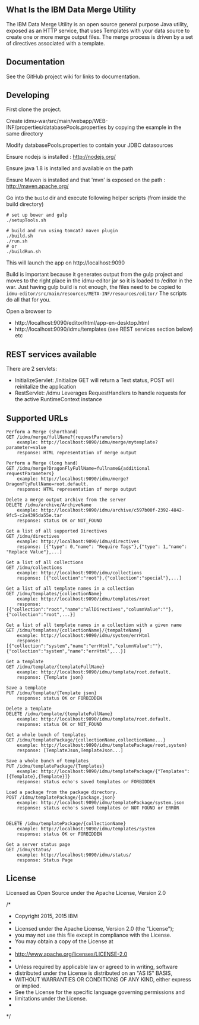 ## What Is the IBM Data Merge Utility

The IBM Data Merge Utility is an open source general purpose Java utility, 
exposed as an HTTP service, that uses Templates with your data source to create 
one or more merge output files. The merge process is driven by a set of directives 
associated with a template. 

## Documentation

See the GitHub project wiki for links to documentation. 

## Developing
First clone the project.

Create idmu-war/src/main/webapp/WEB-INF/properties/databasePools.properties by copying the example in the same directory

Modify databasePools.properties to contain your JDBC datasources

Ensure nodejs is installed : http://nodejs.org/

Ensure java 1.8 is installed and available on the path

Ensure Maven is installed and that 'mvn' is exposed on the path : http://maven.apache.org/

Go into the `build` dir and execute following helper scripts (from inside the build directory)

    # set up bower and gulp
    ./setupTools.sh

    # build and run using tomcat7 maven plugin
    ./build.sh
    ./run.sh
    # or
    ./buildRun.sh

This will launch the app on http://localhost:9090

Build is important because it generates output from the gulp project and moves to the right place in the idmu-editor jar so it is loaded to /editor in the war.
Just having gulp build is not enough, the files need to be copied to `idmu-editor/src/main/resources/META-INF/resources/editor/`
The scripts do all that for you.

Open a browser to
- http://localhost:9090/editor/html/app-en-desktop.html
- http://localhost:9090/idmu/templates (see REST services section below)
etc



## REST services available
There are 2 servlets:
- InitializeServlet: /Initialize
  GET will return a Text status, POST will reinitalize the application
- RestServlet: /idmu
  Leverages RequestHandlers to handle requests for the active RuntimeContext instance

## Supported URLs
	Perform a Merge (shorthand)
    GET /idmu/merge/fullName?{requestParameters} 
    	example: http://localhost:9090/idmu/merge/mytemplate?parameter=value 
    	response: HTML representation of merge output

	Perform a Merge (long hand)
    GET /idmu/merge?DragonFlyFullName=fullname&{additional requestParameters} 
    	example: http://localhost:9090/idmu/merge?DragonFlyFullName=root.default. 
    	response: HTML representation of merge output

	Delete a merge output archive from the server
    DELETE /idmu/archive/ArchiveName 
    	example: http://localhost:9090/idmu/archive/c597b00f-2392-4842-9fc5-c2a4395da55e.tar 
    	response: status OK or NOT_FOUND

	Get a list of all supported Directives
    GET /idmu/directives 
		example: http://localhost:9090/idmu/directives
    	response: [{"type": 0,"name": "Require Tags"},{"type": 1,"name": "Replace Value"},...]
    	
	Get a list of all collections
    GET /idmu/collections 
    	example: http://localhost:9090/idmu/collections
    	response: [{"collection":"root"},{"collection":"special"},...]
    
	Get a list of all template names in a collection
    GET /idmu/templates/{collectionName} 
    	example: http://localhost:9090/idmu/templates/root
        response: [{"collection":"root","name":"allDirectives","columnValue":""},{"collection":"root",...}]

	Get a list of all template names in a collection with a given name
    GET /idmu/templates/{collectionName}/{tempalteName}
    	example: http://localhost:9090/idmu/system/errHtml
        response: [{"collection":"system","name":"errHtml","columnValue":""},{"collection":"system","name":"errHtml",...}]

	Get a template
    GET /idmu/template/{templateFullName}
    	example: http://localhost:9090/idmu/template/root.default.
	    response: {Template json}

	Save a template
    PUT /idmu/template/{Template json}
    	response: status OK or FORBIDDEN

	Delete a template
    DELETE /idmu/template/{templateFullName} 
    	example: http://localhost:9090/idmu/template/root.default.
    	response: status OK or NOT_FOUND

	Get a whole bunch of templates
    GET /idmu/templatePackage/{collectionName,collectionName...} 
    	example: http://localhost:9090/idmu/templatePackage/root,system)
        response: [TemplateJson,TemplateJson...]

	Save a whole bunch of templates
    PUT /idmu/templatePackage/{Templates} 
    	example: http://localhost:9090/idmu/templatePackage/{"Templates":[{Template},{Template}]}
    	response: status echo's saved templates or FORBIDDEN

	Load a package from the package directory.
    POST /idmu/templatePackage/{package.json} 
    	example: http://localhost:9090/idmu/templatePackage/system.json
    	response: status echo's saved templates or NOT FOUND or ERROR

	
    DELETE /idmu/templatePackage/{collectionName} 
    	example: http://localhost:9090/idmu/templates/system
    	response: status OK or FORBIDDEN
    	
    Get a server status page
    GET /idmu/status/ 
    	example: http://localhost:9090/idmu/status/
    	response: Status Page
    	
    
## License

Licensed as Open Source under the Apache License, Version 2.0

/*
 * Copyright 2015, 2015 IBM
 * 
 * Licensed under the Apache License, Version 2.0 (the "License");
 * you may not use this file except in compliance with the License.
 * You may obtain a copy of the License at
 * 
 * http://www.apache.org/licenses/LICENSE-2.0
 * 
 * Unless required by applicable law or agreed to in writing, software
 * distributed under the License is distributed on an "AS IS" BASIS,
 * WITHOUT WARRANTIES OR CONDITIONS OF ANY KIND, either express or implied.
 * See the License for the specific language governing permissions and
 * limitations under the License.
 *
 */
